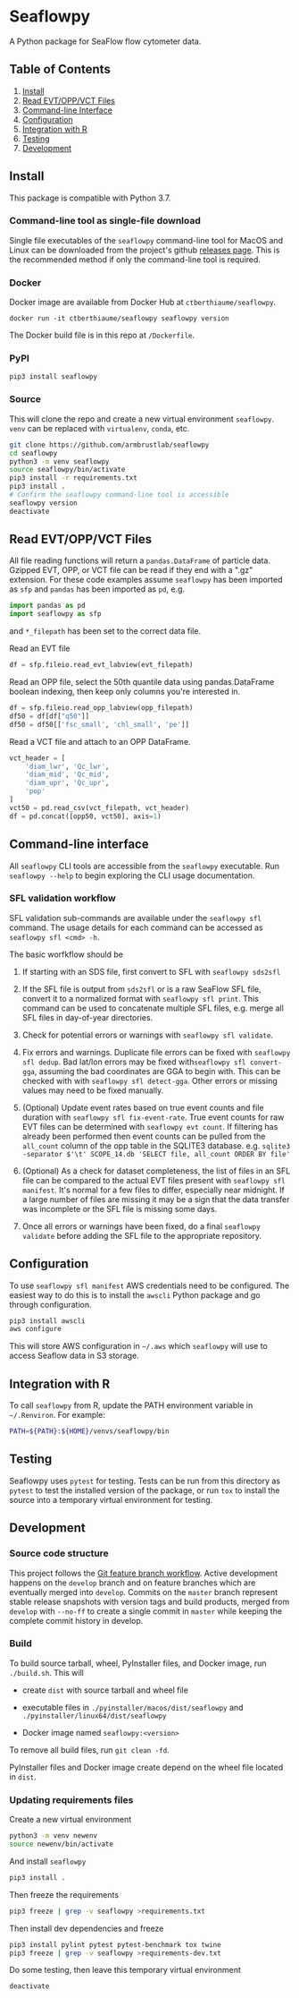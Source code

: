 # Seaflowpy

A Python package for SeaFlow flow cytometer data.

## Table of Contents

1. [Install](#install)
1. [Read EVT/OPP/VCT Files](#evtoppvct)
1. [Command-line Interface](#cli)
1. [Configuration](#configuration)
1. [Integration with R](#rintegration)
1. [Testing](#testing)
1. [Development](#development)


<a name="install"></a>

## Install

This package is compatible with Python 3.7.

### Command-line tool as single-file download

Single file executables of the `seaflowpy` command-line tool
for MacOS and Linux can be downloaded from the project's github
[releases page](https://github.com/armbrustlab/seaflowpy/releases).
This is the recommended method if only the command-line tool is required.

### Docker

Docker image are available from Docker Hub at `ctberthiaume/seaflowpy`.

```
docker run -it ctberthiaume/seaflowpy seaflowpy version
```

The Docker build file is in this repo at `/Dockerfile`.

### PyPI

```
pip3 install seaflowpy
```

### Source

This will clone the repo and create a new virtual environment `seaflowpy`.
`venv` can be replaced with `virtualenv`, `conda`, etc.

```sh
git clone https://github.com/armbrustlab/seaflowpy
cd seaflowpy
python3 -m venv seaflowpy
source seaflowpy/bin/activate
pip3 install -r requirements.txt
pip3 install .
# Confirm the seaflowpy command-line tool is accessible
seaflowpy version
deactivate
```

<a name="evtoppvct"></a>

## Read EVT/OPP/VCT Files

All file reading functions will return a `pandas.DataFrame` of particle data.
Gzipped EVT, OPP, or VCT file can be read if they end with a ".gz" extension.
For these code examples assume `seaflowpy` has been imported as `sfp`
and `pandas` has been imported as `pd`, e.g.

```python
import pandas as pd
import seaflowpy as sfp
```

and `*_filepath` has been set to the correct data file.

Read an EVT file

```python
df = sfp.fileio.read_evt_labview(evt_filepath)
```

Read an OPP file,
select the 50th quantile data using pandas.DataFrame boolean indexing,
then keep only columns you're interested in.

```python
df = sfp.fileio.read_opp_labview(opp_filepath)
df50 = df[df["q50"]]
df50 = df50[['fsc_small', 'chl_small', 'pe']]
```

Read a VCT file and attach to an OPP DataFrame.

```python
vct_header = [
    'diam_lwr', 'Qc_lwr',
    'diam_mid', 'Qc_mid',
    'diam_upr', 'Qc_upr',
    'pop'
]
vct50 = pd.read_csv(vct_filepath, vct_header)
df = pd.concat([opp50, vct50], axis=1)
```

<a name="cli"></a>

## Command-line interface

All `seaflowpy` CLI tools are accessible from the `seaflowpy` executable.
Run `seaflowpy --help` to begin exploring the CLI usage documentation.

### SFL validation workflow

SFL validation sub-commands are available under the `seaflowpy sfl` command.
The usage details for each command can be accessed as `seaflowpy sfl <cmd> -h`.

The basic worfkflow should be

1) If starting with an SDS file, first convert to SFL with `seaflowpy sds2sfl`

2) If the SFL file is output from `sds2sfl` or is a raw SeaFlow SFL file,
convert it to a normalized format with `seaflowpy sfl print`.
This command can be used to concatenate multiple SFL files,
e.g. merge all SFL files in day-of-year directories.

3) Check for potential errors or warnings with `seaflowpy sfl validate`.

4) Fix errors and warnings. Duplicate file errors can be fixed with `seaflowpy sfl dedup`.
Bad lat/lon errors may be fixed with`seaflowpy sfl convert-gga`,
assuming the bad coordinates are GGA to begin with.
This can be checked with with `seaflowpy sfl detect-gga`.
Other errors or missing values may need to be fixed manually.

5) (Optional) Update event rates based on true event counts and file duration
with `seaflowpy sfl fix-event-rate`.
True event counts for raw EVT files can be determined with `seaflowpy evt count`.
If filtering has already been performed then event counts can be pulled from
the `all_count` column of the opp table in the SQLITE3 database.
e.g. `sqlite3 -separator $'\t' SCOPE_14.db 'SELECT file, all_count ORDER BY file'`

6) (Optional) As a check for dataset completeness,
the list of files in an SFL file can be compared to the actual EVT files present
with `seaflowpy sfl manifest`. It's normal for a few files to differ,
especially near midnight. If a large number of files are missing it may be a
sign that the data transfer was incomplete or the SFL file is missing some days.

7) Once all errors or warnings have been fixed, do a final `seaflowpy validate`
before adding the SFL file to the appropriate repository.


<a name="configuration"></a>

## Configuration

To use `seaflowpy sfl manifest` AWS credentials need to be configured.
The easiest way to do this is to install the `awscli` Python package
and go through configuration.

```sh
pip3 install awscli
aws configure
```

This will store AWS configuration in `~/.aws` which `seaflowpy` will use to
access Seaflow data in S3 storage.

<a name="rintegration"></a>

## Integration with R

To call `seaflowpy` from R, update the PATH environment variable in
`~/.Renviron`. For example:

```sh
PATH=${PATH}:${HOME}/venvs/seaflowpy/bin
```

<a name="testing"></a>

## Testing

Seaflowpy uses `pytest` for testing. Tests can be run from this directory as
`pytest` to test the installed version of the package, or run `tox` to install
the source into a temporary virtual environment for testing.

<a name="development"></a>

## Development

### Source code structure

This project follows the [Git feature branch workflow](https://www.atlassian.com/git/tutorials/comparing-workflows/feature-branch-workflow).
Active development happens on the `develop` branch and on feature branches which are eventually merged into `develop`.
Commits on the `master` branch represent stable release snapshots with version tags and build products,
merged from `develop` with `--no-ff` to create a single commit in `master`
while keeping the complete commit history in develop.

### Build

To build source tarball, wheel, PyInstaller files, and Docker image, run `./build.sh`.
This will

* create `dist` with source tarball and wheel file

* executable files in `./pyinstaller/macos/dist/seaflowpy` and `./pyinstaller/linux64/dist/seaflowpy`

* Docker image named `seaflowpy:<version>`

To remove all build files, run `git clean -fd`.

PyInstaller files and Docker image create depend on the wheel file located in `dist`.

### Updating requirements files

Create a new virtual environment

```sh
python3 -m venv newenv
source newenv/bin/activate
```

And install `seaflowpy`

```sh
pip3 install .
```

Then freeze the requirements

```sh
pip3 freeze | grep -v seaflowpy >requirements.txt
```

Then install dev dependencies and freeze

```sh
pip3 install pylint pytest pytest-benchmark tox twine
pip3 freeze | grep -v seaflowpy >requirements-dev.txt
```

Do some testing, then leave this temporary virtual environment

```sh
deactivate
```
